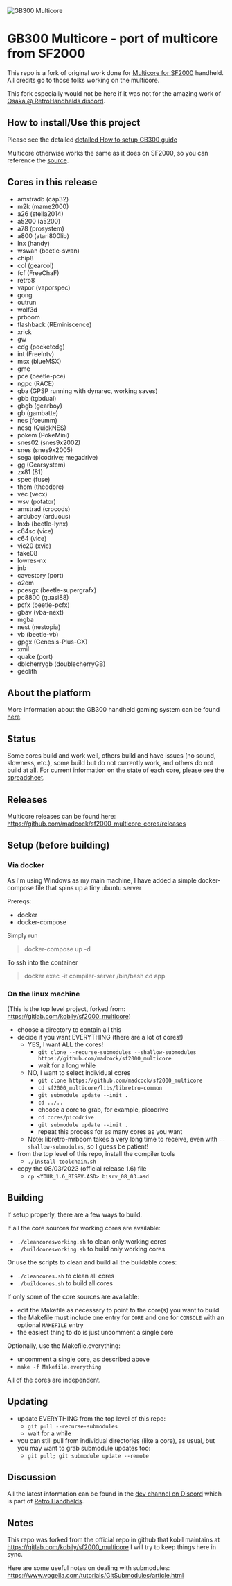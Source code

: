 ![GB300 Multicore](https://github.com/tzubertowski/gb300_multicore/blob/master/assets/images/logo-simple.png?raw=true)


# GB300 Multicore - port of multicore from SF2000
This repo is a fork of original work done for [Multicore for SF2000](https://github.com/madcock/sf2000_multicore) handheld. All credits go to those folks working on the multicore. 

This fork especially would not be here if it was not for the amazing work of [Osaka @ RetroHandhelds discord](https://discord.com/channels/741895796315914271/1195581037003165796/1232748087714250894).

## How to install/Use this project
Please see the detailed [detailed How to setup GB300 guide](https://retromods.pl/blog/gb300-setup/)

Multicore otherwise works the same as it does on SF2000, so you can reference the [source](https://github.com/madcock/sf2000_multicore).

## Cores in this release
- amstradb (cap32)
- m2k (mame2000)
- a26 (stella2014)
- a5200 (a5200)
- a78 (prosystem)
- a800 (atari800lib)
- lnx (handy)
- wswan (beetle-swan)
- chip8
- col (gearcol)
- fcf (FreeChaF)
- retro8
- vapor (vaporspec)
- gong
- outrun
- wolf3d
- prboom
- flashback (REminiscence)
- xrick
- gw
- cdg (pocketcdg)
- int (FreeIntv)
- msx (blueMSX)
- gme
- pce (beetle-pce)
- ngpc (RACE)
- gba (GPSP running with dynarec, working saves)
- gbb (tgbdual)
- gbgb (gearboy)
- gb (gambatte)
- nes (fceumm)
- nesq (QuickNES)
- pokem (PokeMini)
- snes02 (snes9x2002)
- snes (snes9x2005)
- sega (picodrive; megadrive)
- gg (Gearsystem)
- zx81 (81)
- spec (fuse)
- thom (theodore)
- vec (vecx)
- wsv (potator)
- amstrad (crocods)
- arduboy (arduous)
- lnxb (beetle-lynx)
- c64sc (vice)
- c64 (vice)
- vic20 (xvic)
- fake08
- lowres-nx
- jnb
- cavestory (port)
- o2em
- pcesgx (beetle-supergrafx)
- pc8800 (quasi88)
- pcfx (beetle-pcfx)
- gbav (vba-next)
- mgba
- nest (nestopia)
- vb (beetle-vb)
- gpgx (Genesis-Plus-GX)
- xmil
- quake (port)
- dblcherrygb (doublecherryGB)
- geolith

## About the platform
More information about the GB300 handheld gaming system can be found [here](https://nummacway.github.io/gb300/).

## Status
Some cores build and work well, others build and have issues (no sound, slowness, etc.), some build but do not currently work, and others do not build at all. For current information on the state of each core, please see the [spreadsheet](https://docs.google.com/spreadsheets/d/1BDPqLwRcY2cN7tObuyW7RzLw8oGyY9XGLS1D4jLgz2Q/edit?usp=sharing).

## Releases
Multicore releases can be found here: https://github.com/madcock/sf2000_multicore_cores/releases

## Setup (before building)
### Via docker
As I'm using Windows as my main machine, I have added a simple docker-compose file that spins up a tiny ubuntu server

Prereqs:
- docker
- docker-compose

Simply run
> docker-compose up -d

To ssh into the container
> docker exec -it compiler-server /bin/bash
> cd app

### On the linux machine
(This is the top level project, forked from: https://gitlab.com/kobily/sf2000_multicore)
- choose a directory to contain all this
- decide if you want EVERYTHING (there are a lot of cores!)
    - YES, I want ALL the cores!
        - `git clone --recurse-submodules --shallow-submodules https://github.com/madcock/sf2000_multicore`
        - wait for a long while
    - NO, I want to select individual cores
        - `git clone https://github.com/madcock/sf2000_multicore`
        - `cd sf2000_multicore/libs/libretro-common`
        - `git submodule update --init .`
        - `cd ../..`
        - choose a core to grab, for example, picodrive
        - `cd cores/picodrive`
        - `git submodule update --init .`
        - repeat this process for as many cores as you want
    - Note: libretro-mrboom takes a very long time to receive, even with `--shallow-submodules`, so I guess be patient!
- from the top level of this repo, install the compiler tools
    - `./install-toolchain.sh`
- copy the 08/03/2023 (official release 1.6) file
    - `cp <YOUR_1.6_BISRV.ASD> bisrv_08_03.asd`
 
## Building
If setup properly, there are a few ways to build.

If all the core sources for working cores are available:
- `./cleancoresworking.sh` to clean only working cores
- `./buildcoresworking.sh` to build only working cores

Or use the scripts to clean and build all the buildable cores:
- `./cleancores.sh` to clean all cores
- `./buildcores.sh` to build all cores

If only some of the core sources are available:
- edit the Makefile as necessary to point to the core(s) you want to build
- the Makefile must include one entry for `CORE` and one for `CONSOLE` with an optional `MAKEFILE` entry
- the easiest thing to do is just uncomment a single core

Optionally, use the Makefile.everything:
- uncomment a single core, as described above
- `make -f Makefile.everything`

All of the cores are independent.

## Updating
- update EVERYTHING from the top level of this repo:
    - `git pull --recurse-submodules`
    - wait for a while
- you can still pull from individual directories (like a core), as usual, but you may want to grab submodule updates too:
    - `git pull; git submodule update --remote`

## Discussion
All the latest information can be found in the [dev channel on Discord](https://discord.com/channels/741895796315914271/1099465777825972347) which is part of [Retro Handhelds](https://discord.gg/retrohandhelds).

## Notes
This repo was forked from the official repo in github that kobil maintains at https://gitlab.com/kobily/sf2000_multicore
I will try to keep things here in sync.

Here are some useful notes on dealing with submodules: <https://www.vogella.com/tutorials/GitSubmodules/article.html>
